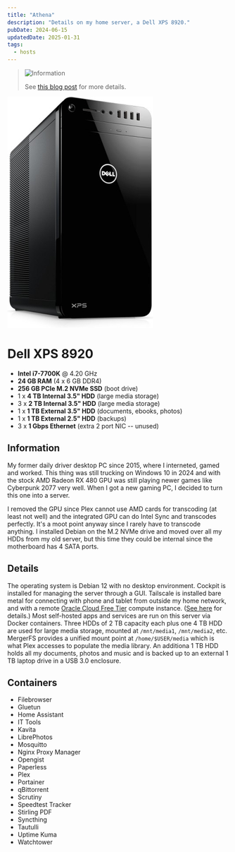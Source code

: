 ```yaml
---
title: "Athena"
description: "Details on my home server, a Dell XPS 8920."
pubDate: 2024-06-15
updatedDate: 2025-01-31
tags:
  - hosts
---
```


> <img src="/assets/info.svg" class="info" loading="lazy" decoding="async" alt="Information">
>
> See <a href="/blog/how-i-setup-home-server/" target="_blank" data-umami-event="wiki-athena-home-server-blog">this blog post</a> for more details.

![Dell XPS 8920](../../img/wiki/xps8920.jpg)

# Dell XPS 8920 

- **Intel i7-7700K** @ 4.20 GHz
- **24 GB RAM** (4 x 6 GB DDR4)
- **256 GB PCIe M.2 NVMe SSD** (boot drive)
- 1 x **4 TB Internal 3.5" HDD** (large media storage)
- 3 x **2 TB Internal 3.5" HDD** (large media storage)
- 1 x **1 TB External 3.5" HDD** (documents, ebooks, photos)
- 1 x **1 TB External 2.5" HDD** (backups)
- 3 x **1 Gbps Ethernet** (extra 2 port NIC -- unused)

## Information

My former daily driver desktop PC since 2015, where I interneted, gamed and worked. This thing was still trucking on Windows 10 in 2024 and with the stock AMD Radeon RX 480 GPU was still playing newer games like Cyberpunk 2077 very well. When I got a new gaming PC, I decided to turn this one into a server.

I removed the GPU since Plex cannot use AMD cards for transcoding (at least not well) and the integrated GPU can do Intel Sync and transcodes perfectly. It's a moot point anyway since I rarely have to transcode anything. I installed Debian on the M.2 NVMe drive and moved over all my HDDs from my old server, but this time they could be internal since the motherboard has 4 SATA ports.

## Details

The operating system is Debian 12 with no desktop environment. Cockpit is installed for managing the server through a GUI. Tailscale is installed bare metal for connecting with phone and tablet from outside my home network, and with a remote <a href="https://www.oracle.com/cloud/free" target="_blank">Oracle Cloud Free Tier</a> compute instance. (<a href="/blog/expose-plex-tailscale-vps/" target="_blank">See here</a> for details.) Most self-hosted apps and services are run on this server via Docker containers. Three HDDs of 2 TB capacity each plus one 4 TB HDD are used for large media storage, mounted at `/mnt/media1`, `/mnt/media2`, etc. MergerFS provides a unified mount point at `/home/$USER/media` which is what Plex accesses to populate the media library. An additiona 1 TB HDD holds all my documents, photos and music and is backed up to an external 1 TB laptop drive in a USB 3.0 enclosure.

## Containers

- Filebrowser
- Gluetun
- Home Assistant
- IT Tools
- Kavita
- LibrePhotos
- Mosquitto
- Nginx Proxy Manager
- Opengist
- Paperless
- Plex
- Portainer
- qBittorrent
- Scrutiny
- Speedtest Tracker
- Stirling PDF
- Syncthing
- Tautulli
- Uptime Kuma
- Watchtower